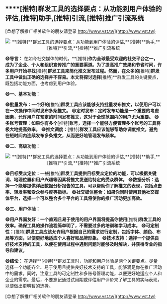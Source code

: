 ## ****[推特]**群发工具的选择要点：从功能到用户体验的评估,**[推特]**助手,**[推特]**引流,**[推特]**推广引流系统**

[😍想了解推广相关软件的朋友请登录 http://www.vst.tw](http://www.vst.tw)

 <center><img src="https://vst.tw/MP4/tuiguang/png/8.png" alt="**[推特]**群发工具的选择要点：从功能到用户体验的评估,**[推特]**助手,**[推特]**引流,**[推特]**推广引流系统"></center>

**😄导言：**
在如今社交媒体的时代，**[推特]**作为全球最受欢迎的社交平台之一，成为了企业、个人和组织宣传推广的重要渠道。为了提高推广效果和节省时间，许多用户开始寻找**[推特]**群发工具来简化推文发布过程。然而，在众多的**[推特]**群发工具中做出正确的选择并不容易。本文将探讨选择**[推特]**群发工具的关键要点，既包括功能方面，也考虑到用户体验。

**😄一、基本功能：**

**😄批量发布：一个好的**[推特]**群发工具应该能够支持批量发布推文，以便用户可以在一次操作中同时发布多条推文。**
**😄定时发布：定时发布功能是一个重要的考虑因素，允许用户在预定的时间发布推文，这对于全球范围内的用户尤为重要。**
**😄多账号管理：如果你有多个**[推特]**账号，选择一个能够方便管理多个账号的工具将极大地提高效率。**
**😄推文调度：**[推特]**群发工具应该能够帮助你调度推文，避免在短时间内连续发布多条推文，从而更好地管理发布频率。**

**😄二、高级功能：**

 <center><img src="https://vst.tw/MP4/tuiguang/png/3.png" alt="**[推特]**群发工具的选择要点：从功能到用户体验的评估,**[推特]**助手,**[推特]**引流,**[推特]**推广引流系统"></center>

**😄目标受众定位：一些**[推特]**群发工具提供目标受众定位的功能，可以根据关键词、地理位置和用户兴趣等因素将推文发送给特定的受众群体。**
**😄数据分析：选择一个能够提供详细数据分析报告的工具，可以帮助你了解推文的表现，包括点击率、转发率和受众参与度等指标。**
**😄社交媒体整合：如果你同时使用其他社交媒体平台，选择一个可以整合多个平台的工具将使你的推广活动更加高效。**

**😄三、用户体验：**

**😄用户界面友好：一个直观且易于使用的用户界面将提高你使用**[推特]**群发工具的效率。确保工具的操作流程简单明了，不需要过多的培训和学习成本。**
**😄可定制性：**[推特]**群发工具应该允许用户根据自己的需求进行定制，包括字体、颜色、布局等方面，以便更好地适应个人喜好和品牌形象。**
**😄技术支持：选择一个提供良好技术支持的工具，以便在使用过程中遇到问题时能够及时解决，并获得专业的指导和建议。**

**😄结论：**
在选择**[推特]**群发工具时，功能和用户体验是两个关键要点。尽量选择一个功能齐全、易于使用且提供良好技术支持的工具，能够满足你在推广活动中的需求。同时，注意工具的可定制性和多账号管理功能，以便更好地适应个人和企业的需求。最后，不要忘记通过试用期或评估用户评价来了解工具的实际表现，以便做出更明智的选择。

[😍想了解推广相关软件的朋友请登录 http://www.vst.tw](http://www.vst.tw)



